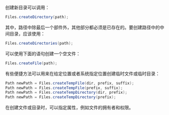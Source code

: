 创建新目录可以调用：

```java
Files.createDirectory(path);
```

其中，路径中除最后一个部件外，其他部分都必须是已存在的。要创建路径中的中间目录，应该使用：

```java
Files.createDirectories(path);
```

可以使用下面的语句创建一个空文件：

```java
Files.createFile(path);
```

有些便捷方法可以用来在给定位置或者系统指定位置创建临时文件或临时目录：

```java
Path newPath = Files.createTempFile(dir, prefix, suffix);
Path newPath = Files.createTempFile(prefix, suffix);
Path newPath = Files.createTempDirectory(dir, prefix);
Path newPath = Files.createTempDirectory(prefix);
```

在创建文件或目录时，可以指定属性，例如文件的拥有者和权限。